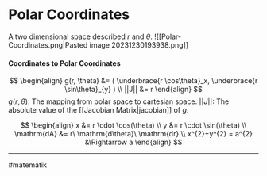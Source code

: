 # Polar Coordinates
A two dimensional space described $r$ and $\theta$.
![[Polar-Coordinates.png|Pasted image 20231230193938.png]]

#### Coordinates to Polar Coordinates
$$
\begin{align}
g(r, \theta) &= (
\underbrace{r \cos\theta}_x,
\underbrace{r \sin\theta}_{y}
) \\
||J|| &= r
\end{align}
$$
$g(r, \theta)$: The mapping from polar space to cartesian space.
$||J||$: The absolute value of the [[Jacobian Matrix|jacobian]] of $g$.

$$
\begin{align}
x &= r \cdot \cos(\theta) \\
y &= r \cdot \sin(\theta) \\
\mathrm{dA} &= r\ \mathrm{d\theta}\ \mathrm{dr} \\
x^{2}+y^{2} = a^{2} &\Rightarrow a
\end{align}
$$


---
#matematik 
